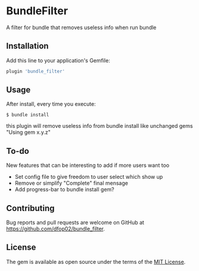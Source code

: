 # BundleFilter

A filter for bundle that removes useless info when run bundle

## Installation

Add this line to your application's Gemfile:

```ruby
plugin 'bundle_filter'
```

## Usage

After install, every time you execute:

    $ bundle install

this plugin will remove useless info from bundle install like unchanged gems "Using gem x.y.z"

## To-do

New features that can be interesting to add if more users want too
- Set config file to give freedom to user select which show up
- Remove or simplify "Complete" final mensage
- Add progress-bar to bundle install gem?

## Contributing

Bug reports and pull requests are welcome on GitHub at https://github.com/dfop02/bundle_filter.

## License

The gem is available as open source under the terms of the [MIT License](https://opensource.org/licenses/MIT).
